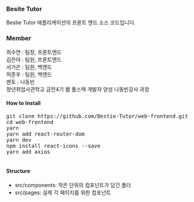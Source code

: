 ### Besite Tutor

Bestie Tutor 애플리케이션의 프론트 엔드 소스 코드입니다.

### Member
최수연 : 팀장, 프론트엔드<br>
김은아 : 팀원, 프론트엔드<br>
서가은 : 팀원, 백엔드<br>
허준우 : 팀원, 백엔드<br>
멘토 : 나동빈<br>
청년취업사관학교 금천4기 웹 풀스택 개발자 양성 나동빈강사 과정

#### How to Install

<pre>
git clone https://github.com/Bestie-Tutor/web-frontend.git
cd web-frontend
yarn
yarn add react-router-dom
yarn dev
npm install react-icons --save
yarn add axios

</pre>

#### Structure

* src/components: 작은 단위의 컴포넌트가 담긴 폴더
* src/pages: 실제 각 페이지를 위한 컴포넌트
